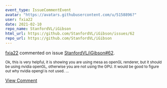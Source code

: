 ```yaml
---
event_type: IssueCommentEvent
avatar: "https://avatars.githubusercontent.com/u/5158896?"
user: fxia22
date: 2021-02-10
repo_name: StanfordVL/iGibson
html_url: https://github.com/StanfordVL/iGibson/issues/62
repo_url: https://github.com/StanfordVL/iGibson
---
```


<a href='https://github.com/fxia22' target='_blank'>fxia22</a> commented on issue <a href='https://github.com/StanfordVL/iGibson/issues/62' target='_blank'>StanfordVL/iGibson#62</a>.

<small>Ok, this is very helpful, it is showing you are using mesa as openGL renderer, but it should be using nvidia openGL, otherwise you are not using the GPU. It would be good to figure out why nvidia opengl is not used....</small>

<a href='https://github.com/StanfordVL/iGibson/issues/62' target='_blank'>View Comment</a>